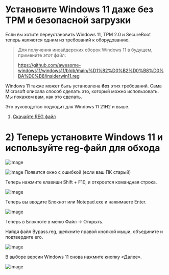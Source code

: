 # Установите Windows 11 даже без TPM и безопасной загрузки
Если вы хотите переустановить Windows 11, TPM 2.0 и SecureBoot теперь являются одним из требований к оборудованию.

> Для получения инсайдерских сборок Windows 11 в будущем, примените этот файл: 
> 
> https://github.com/awesome-windows11/windows11/blob/main/%D1%82%D0%B2%D0%B8%D0%BA%D0%B8/insiderwin11.reg

Windows 11 также может быть установлена **без** этих требований. Сама Microsoft описала способ сделать это, который можно использовать. Мы покажем вам, как это сделать.

Это руководство подходит для Windows 11 21H2 и выше.
 
1) [Скачайте REG файл](http://windows11.now.sh/bypass.reg)
# 2) Теперь установите Windows 11 и используйте reg-файл для обхода
![image](https://user-images.githubusercontent.com/86190960/123542049-29963f00-d750-11eb-8b3b-0f50b28f22c9.png)

![image](https://user-images.githubusercontent.com/86190960/123542058-331fa700-d750-11eb-9611-77667bc5b50b.png)
Появится окно с ошибкой (если ваш ПК старый)

Теперь нажмите клавиши Shift + F10, и откроется командная строка.

![image](https://user-images.githubusercontent.com/86190960/123542067-3d41a580-d750-11eb-8dcb-c925456129c0.png)

Теперь вы вводите Блокнот или Notepad.exe и нажимаете Enter.

![image](https://user-images.githubusercontent.com/86190960/123542069-43d01d00-d750-11eb-97dd-bd76903cf9e8.png)

Теперь в Блокноте в меню Файл -> Открыть.

Найдя файл Bypass.reg, щелкните правой кнопкой мыши, объедините и подтвердите его.

![image](https://user-images.githubusercontent.com/86190960/123542085-5e09fb00-d750-11eb-9f6f-2add00b43b69.png)

В выборе версии Windows 11 снова нажмите кнопку «Далее».

![image](https://user-images.githubusercontent.com/86190960/123542100-6a8e5380-d750-11eb-8974-85ddb81b11e0.png)

